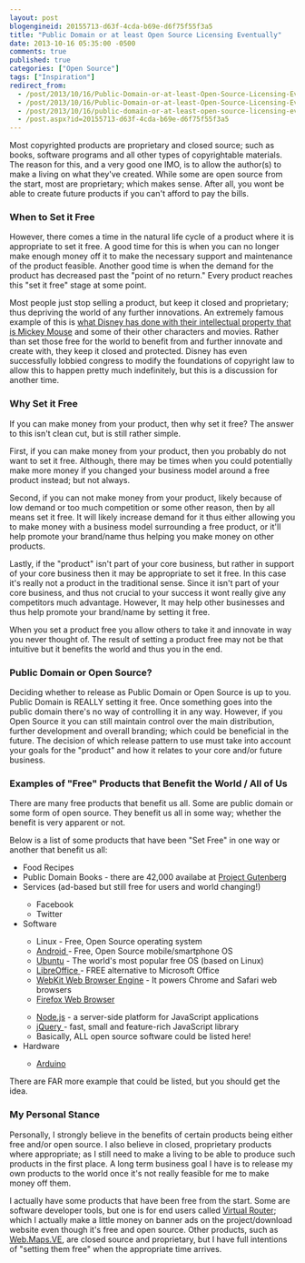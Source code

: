 ```yaml
---
layout: post
blogengineid: 20155713-d63f-4cda-b69e-d6f75f55f3a5
title: "Public Domain or at least Open Source Licensing Eventually"
date: 2013-10-16 05:35:00 -0500
comments: true
published: true
categories: ["Open Source"]
tags: ["Inspiration"]
redirect_from: 
  - /post/2013/10/16/Public-Domain-or-at-least-Open-Source-Licensing-Eventually.aspx
  - /post/2013/10/16/Public-Domain-or-at-least-Open-Source-Licensing-Eventually
  - /post/2013/10/16/public-domain-or-at-least-open-source-licensing-eventually
  - /post.aspx?id=20155713-d63f-4cda-b69e-d6f75f55f3a5
---
```

<!-- more -->

Most copyrighted products are proprietary and closed source; such as books, software programs and all other types of copyrightable materials. The reason for this, and a very good one IMO, is to allow the author(s) to make a living on what they've created. While some are open source from the start, most are proprietary; which makes sense. After all, you wont be able to create future products if you can't afford to pay the bills.
<h3>When to Set it Free</h3>

However, there comes a time in the natural life cycle of a product where it is appropriate to set it free. A good time for this is when you can no longer make enough money off it to make the necessary support and maintenance of the product feasible. Another good time is when the demand for the product has decreased past the "point of no return." Every product reaches this "set it free" stage at some point.

Most people just stop selling a product, but keep it closed and proprietary; thus depriving the world of any further innovations. An extremely famous example of this is <a href="http://www.youtube.com/watch?v=_L3Dcs8k-Is&amp;list=PL507149DA74F55812&amp;index=9">what Disney has done with their intellectual property that is Mickey Mouse</a> and some of their other characters and movies. Rather than set those free for the world to benefit from and further innovate and create with, they keep it closed and protected. Disney has even successfully lobbied congress to modify the foundations of copyright law to allow this to happen pretty much indefinitely, but this is a discussion for another time.
<h3>Why Set it Free</h3>

If you can make money from your product, then why set it free? The answer to this isn't clean cut, but is still rather simple.

First, if you can make money from your product, then you probably do not want to set it free. Although, there may be times when you could potentially make more money if you changed your business model around a free product instead; but not always.

Second, if you can not make money from your product, likely because of low demand or too much competition or some other reason, then by all means set it free. It will likely increase demand for it thus either allowing you to make money with a business model surrounding a free product, or it'll help promote your brand/name thus helping you make money on other products.

Lastly, if the "product" isn't part of your core business, but rather in support of your core business then it may be appropriate to set it free. In this case it's really not a product in the traditional sense. Since it isn't part of your core business, and thus not crucial to your success it wont really give any competitors much advantage. However, It may help other businesses and thus help promote your brand/name by setting it free.

When you set a product free you allow others to take it and innovate in way you never thought of. The result of setting a product free may not be that intuitive but it benefits the world and thus you in the end.
<h3>Public Domain or Open Source?</h3>

Deciding whether to release as Public Domain or Open Source is up to you. Public Domain is REALLY setting it free. Once something goes into the public domain there's no way of controlling it in any way. However, if you Open Source it you can still maintain control over the main distribution, further development and overall branding; which could be beneficial in the future. The decision of which release pattern to use must take into account your goals for the "product" and how it relates to your core and/or future business.
<h3>Examples of "Free" Products that Benefit the World / All of Us</h3>

There are many free products that benefit us all. Some are public domain or some form of open source. They benefit us all in some way; whether the benefit is very apparent or not.

Below is a list of some products that have been "Set Free" in one way or another that benefit us all:
<ul>
<li>Food Recipes</li>
<li>Public Domain Books - there are 42,000 availabe at <a href="http://www.gutenberg.org/">Project Gutenberg</a></li>
<li>Services (ad-based but still free for users and world changing!)</li>
<ul>
<li>Facebook</li>
<li>Twitter</li>
</ul>
<li>Software</li>
<ul>
<li>Linux - Free, Open Source operating system</li>
<li><a href="http://source.android.com/">Android </a>- Free, Open Source mobile/smartphone OS</li>
<li><a href="http://www.ubuntu.com/">Ubuntu</a> - The world's most popular free OS (based on Linux)</li>
<li><a href="http://www.libreoffice.org/">LibreOffice </a>- FREE alternative to Microsoft Office</li>
<li><a href="http://www.webkit.org/">WebKit Web Browser Engine</a> - It powers Chrome and Safari web browsers</li>
<li><a href="http://www.getfirefox.com">Firefox Web Browser</a></li>
</ul>
<ul>
<li><a href="http://nodejs.org/">Node.js</a> - a server-side platform for JavaScript applications</li>
<li><a href="http://jquery.com/">jQuery </a>- fast, small and feature-rich JavaScript library</li>
<li>Basically, ALL open source software could be listed here!</li>
</ul>
<li>Hardware</li>
<ul>
<li><a href="http://arduino.cc/">Arduino</a></li>
</ul>
</ul>

There are FAR more example that could be listed, but you should get the idea.
<h3>My Personal Stance</h3>

Personally, I strongly believe in the benefits of certain products being either free and/or open source. I also believe in closed, proprietary products where appropriate; as I still need to make a living to be able to produce such products in the first place. A long term business goal I have is to release my own products to the world once it's not really feasible for me to make money off them.

I actually have some products that have been free from the start. Some are software developer tools, but one is for end users called <a href="http://virtualrouter.codeplex.com/">Virtual Router</a>; which I actually make a little money on banner ads on the project/download website even though it's free and open source. Other products, such as <a href="https://simplovation.com/page/webmapsve.aspx">Web.Maps.VE</a>, are closed source and proprietary, but I have full intentions of "setting them free" when the appropriate time arrives.
